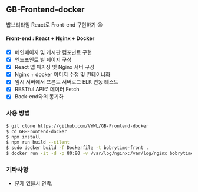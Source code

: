 ## GB-Frontend-docker

밥브리타임 React로 Front-end 구현하기 😉

#### Front-end : React + Nginx + Docker

-   [x] 메인페이지 및 게시판 컴포넌트 구현
-   [x] 엔드포인트 별 페이지 구성
-   [x] React 앱 패키징 및 Nginx 서버 구성
-   [x] Nginx + docker 이미지 수정 및 컨테이너화
-   [x] 임시 서버에서 프론트 서버로그 ELK 연동 테스트
-   [x] RESTful API로 데이터 Fetch
-   [x] Back-end와의 동기화

### 사용 방법

```sh
$ git clone https://github.com/VYWL/GB-Frontend-docker
$ cd GB-Frontend-docker
$ npm install
$ npm run build --silent
$ sudo docker build -f Dockerfile -t bobrytime-front .
$ docker run -it -d -p 80:80 -v /var/log/nginx:/var/log/nginx bobrytime-front
```

### 기타사항

-   문제 있을시 연락.
